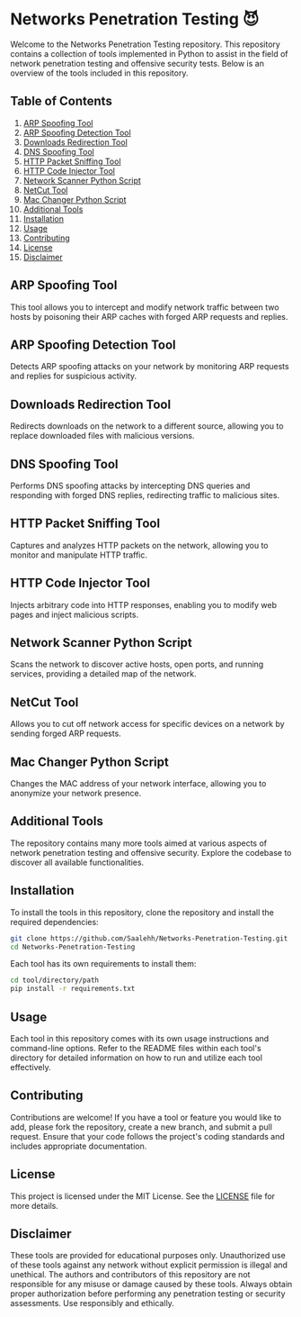 # Networks Penetration Testing 😈

Welcome to the Networks Penetration Testing repository. This repository contains a collection of tools implemented in Python to assist in the field of network penetration testing and offensive security tests. Below is an overview of the tools included in this repository.

## Table of Contents
1. [ARP Spoofing Tool](#arp-spoofing-tool)
2. [ARP Spoofing Detection Tool](#arp-spoofing-detection-tool)
3. [Downloads Redirection Tool](#downloads-redirection-tool)
4. [DNS Spoofing Tool](#dns-spoofing-tool)
5. [HTTP Packet Sniffing Tool](#http-packet-sniffing-tool)
6. [HTTP Code Injector Tool](#http-code-injector-tool)
7. [Network Scanner Python Script](#network-scanner-python-script)
8. [NetCut Tool](#netcut-tool)
9. [Mac Changer Python Script](#mac-changer-python-script)
10. [Additional Tools](#additional-tools)
11. [Installation](#installation)
12. [Usage](#usage)
13. [Contributing](#contributing)
14. [License](#license)
15. [Disclaimer](#disclaimer)

## ARP Spoofing Tool
This tool allows you to intercept and modify network traffic between two hosts by poisoning their ARP caches with forged ARP requests and replies.

## ARP Spoofing Detection Tool
Detects ARP spoofing attacks on your network by monitoring ARP requests and replies for suspicious activity.

## Downloads Redirection Tool
Redirects downloads on the network to a different source, allowing you to replace downloaded files with malicious versions.

## DNS Spoofing Tool
Performs DNS spoofing attacks by intercepting DNS queries and responding with forged DNS replies, redirecting traffic to malicious sites.

## HTTP Packet Sniffing Tool
Captures and analyzes HTTP packets on the network, allowing you to monitor and manipulate HTTP traffic.

## HTTP Code Injector Tool
Injects arbitrary code into HTTP responses, enabling you to modify web pages and inject malicious scripts.

## Network Scanner Python Script
Scans the network to discover active hosts, open ports, and running services, providing a detailed map of the network.

## NetCut Tool
Allows you to cut off network access for specific devices on a network by sending forged ARP requests.

## Mac Changer Python Script
Changes the MAC address of your network interface, allowing you to anonymize your network presence.

## Additional Tools
The repository contains many more tools aimed at various aspects of network penetration testing and offensive security. Explore the codebase to discover all available functionalities.

## Installation
To install the tools in this repository, clone the repository and install the required dependencies:

```bash
git clone https://github.com/Saalehh/Networks-Penetration-Testing.git
cd Networks-Penetration-Testing
```

Each tool has its own requirements to install them:
```bash
cd tool/directory/path
pip install -r requirements.txt
```

## Usage
Each tool in this repository comes with its own usage instructions and command-line options. Refer to the README files within each tool's directory for detailed information on how to run and utilize each tool effectively.

## Contributing
Contributions are welcome! If you have a tool or feature you would like to add, please fork the repository, create a new branch, and submit a pull request. Ensure that your code follows the project's coding standards and includes appropriate documentation.

## License
This project is licensed under the MIT License. See the [LICENSE](LICENSE) file for more details.

## Disclaimer
These tools are provided for educational purposes only. Unauthorized use of these tools against any network without explicit permission is illegal and unethical. The authors and contributors of this repository are not responsible for any misuse or damage caused by these tools. Always obtain proper authorization before performing any penetration testing or security assessments. Use responsibly and ethically.
